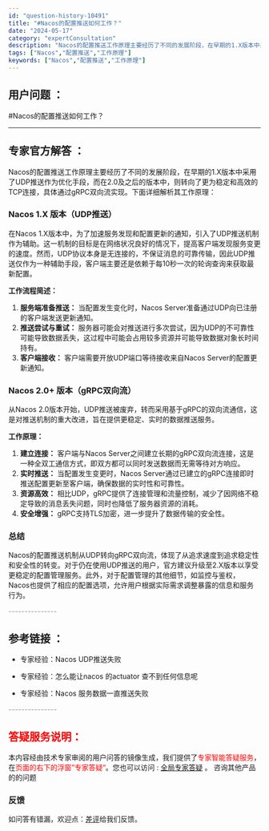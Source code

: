 ```yaml
---
id: "question-history-10491"
title: "#Nacos的配置推送如何工作？"
date: "2024-05-17"
category: "expertConsultation"
description: "Nacos的配置推送工作原理主要经历了不同的发展阶段，在早期的1.X版本中采用了UDP推送作为优化手段，而在2.0及之后的版本中，则转向了更为稳定和高效的TCP连接，具体通过gRPC双向流实现。下面详细解析其工作原理：### Nacos 1.X 版本（UDP推送）在Nacos 1.X版本中，为了加速"
tags: ["Nacos","配置推送","工作原理"]
keywords: ["Nacos","配置推送","工作原理"]
---
```


## 用户问题 ： 
 #Nacos的配置推送如何工作？  

---------------
## 专家官方解答 ：

Nacos的配置推送工作原理主要经历了不同的发展阶段，在早期的1.X版本中采用了UDP推送作为优化手段，而在2.0及之后的版本中，则转向了更为稳定和高效的TCP连接，具体通过gRPC双向流实现。下面详细解析其工作原理：

### Nacos 1.X 版本（UDP推送）
在Nacos 1.X版本中，为了加速服务发现和配置更新的通知，引入了UDP推送机制作为辅助。这一机制的目标是在网络状况良好的情况下，提高客户端发现服务变更的速度。然而，UDP协议本身是无连接的，不保证消息的可靠传输，因此UDP推送仅作为一种辅助手段，客户端主要还是依赖于每10秒一次的轮询查询来获取最新配置。

**工作流程简述：**
1. **服务端准备推送：** 当配置发生变化时，Nacos Server准备通过UDP向已注册的客户端发送更新通知。
2. **推送尝试与重试：** 服务器可能会对推送进行多次尝试，因为UDP的不可靠性可能导致数据丢失，这过程中可能会占用较多资源并可能导致数据对象长时间持有。
3. **客户端接收：** 客户端需要开放UDP端口等待接收来自Nacos Server的配置更新通知。

### Nacos 2.0+ 版本（gRPC双向流）
从Nacos 2.0版本开始，UDP推送被废弃，转而采用基于gRPC的双向流通信，这是对推送机制的重大改进，旨在提供更稳定、实时的数据推送服务。

**工作原理：**
1. **建立连接：** 客户端与Nacos Server之间建立长期的gRPC双向流连接，这是一种全双工通信方式，即双方都可以同时发送数据而无需等待对方响应。
2. **实时推送：** 当配置发生变更时，Nacos Server通过已建立的gRPC连接即时推送配置更新至客户端，确保数据的实时性和可靠性。
3. **资源高效：** 相比UDP，gRPC提供了连接管理和流量控制，减少了因网络不稳定导致的消息丢失问题，同时也降低了服务器资源的消耗。
4. **安全增强：** gRPC支持TLS加密，进一步提升了数据传输的安全性。

### 总结
Nacos的配置推送机制从UDP转向gRPC双向流，体现了从追求速度到追求稳定性和安全性的转变。对于仍在使用UDP推送的用户，官方建议升级至2.X版本以享受更稳定的配置管理服务。此外，对于配置管理的其他细节，如监控与鉴权，Nacos也提供了相应的配置选项，允许用户根据实际需求调整暴露的信息和服务行为。


<font color="#949494">---------------</font> 


## 参考链接 ：

* 专家经验：Nacos UDP推送失败 
 
 * 专家经验：怎么能让nacos 的actuator 查不到任何信息呢 
 
 * 专家经验：Nacos 服务数据一直推送失败 


 <font color="#949494">---------------</font> 
 


## <font color="#FF0000">答疑服务说明：</font> 

本内容经由技术专家审阅的用户问答的镜像生成，我们提供了<font color="#FF0000">专家智能答疑服务</font>，在<font color="#FF0000">页面的右下的浮窗”专家答疑“</font>。您也可以访问 : [全局专家答疑](https://answer.opensource.alibaba.com/docs/intro) 。 咨询其他产品的的问题

### 反馈
如问答有错漏，欢迎点：[差评](https://ai.nacos.io/user/feedbackByEnhancerGradePOJOID?enhancerGradePOJOId=13688)给我们反馈。
